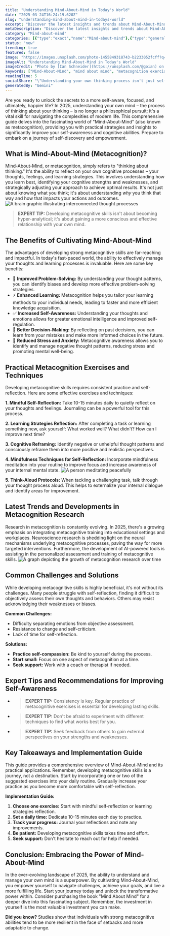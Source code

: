 ```yaml
---
title: "Understanding Mind-About-Mind in Today's World"
date: "2025-03-24T16:24:19.620Z"
slug: "understanding-mind-about-mind-in-todays-world"
excerpt: "Discover the latest insights and trends about Mind-About-Mind. This comprehensive guide covers everything you need to know about Mind-About-Mind in 2025."
metaDescription: "Discover the latest insights and trends about Mind-About-Mind. This comprehensive guide covers everything you need to know about Mind-About-Mind in 2025."
category: "Mind-about-mind"
categories: [{"type":"exact","name":"Mind-about-mind"},{"type":"general","name":"Cognitive Science"},{"type":"medium","name":"Metacognition"},{"type":"specific","name":"Cognitive Biases"},{"type":"niche","name":"Confirmation Bias"}]
status: "new"
trending: true
featured: false
image: "https://images.unsplash.com/photo-1455849318743-b2233052fcff?q=85&w=1200&fit=max&fm=webp&auto=compress"
imageAlt: "Understanding Mind-About-Mind in Today's World"
imageCredit: "Photo by [Ian Schneider](https://unsplash.com/@goian) on Unsplash"
keywords: ["Mind-About-Mind", "mind about mind", "metacognition exercises", "improve self awareness", "mindfulness techniques for self reflection", "buy mind about mind book", "mind about mind review", "self reflection techniques", "develop metacognitive skills", "increase self awareness exercises"]
readingTime: 5
socialShare: "\"Understanding your own thinking process isn't just self-improvement; it's unlocking your potential to solve problems, learn faster, and make better decisions.\""
generatedBy: "Gemini"
---
```




Are you ready to unlock the secrets to a more self-aware, focused, and ultimately, happier life?  In 2025, understanding your own mind – the process of thinking about your thinking – is no longer a philosophical pursuit; it's a vital skill for navigating the complexities of modern life.  This comprehensive guide delves into the fascinating world of "Mind-About-Mind" (also known as metacognition), providing you with practical strategies and insights to significantly improve your self-awareness and cognitive abilities.  Prepare to embark on a journey of self-discovery and empowerment.

## What is Mind-About-Mind (Metacognition)?

Mind-About-Mind, or metacognition, simply refers to "thinking about thinking." It's the ability to reflect on your own cognitive processes – your thoughts, feelings, and learning strategies.  This involves understanding how you learn best, identifying your cognitive strengths and weaknesses, and strategically adjusting your approach to achieve optimal results.  It's not just about knowing what you think; it's about understanding *why* you think that way and how that impacts your actions and outcomes. ![A brain graphic illustrating interconnected thought processes](https://images.unsplash.com/photo-1451187580459-43490279c0fa?q=85&w=1200&fit=max&fm=webp&auto=compress)

> **EXPERT TIP:**  Developing metacognitive skills isn't about becoming hyper-analytical; it's about gaining a more conscious and effective relationship with your own mind.

## The Benefits of Cultivating Mind-About-Mind

The advantages of developing strong metacognitive skills are far-reaching and impactful. In today's fast-paced world, the ability to effectively manage your thoughts and learning processes is invaluable.  Here are some key benefits:

* 🔑 **Improved Problem-Solving:** By understanding your thought patterns, you can identify biases and develop more effective problem-solving strategies.
* ⚡ **Enhanced Learning:** Metacognition helps you tailor your learning methods to your individual needs, leading to faster and more efficient knowledge acquisition.
* ✅ **Increased Self-Awareness:**  Understanding your thoughts and emotions allows for greater emotional intelligence and improved self-regulation.
* 🎯 **Better Decision-Making:**  By reflecting on past decisions, you can learn from your mistakes and make more informed choices in the future.
* 💪 **Reduced Stress and Anxiety:**  Metacognitive awareness allows you to identify and manage negative thought patterns, reducing stress and promoting mental well-being.

## Practical Metacognition Exercises and Techniques

Developing metacognitive skills requires consistent practice and self-reflection. Here are some effective exercises and techniques:

**1. Mindful Self-Reflection:**  Take 10-15 minutes daily to quietly reflect on your thoughts and feelings.  Journaling can be a powerful tool for this process.

**2. Learning Strategies Reflection:** After completing a task or learning something new, ask yourself: What worked well? What didn't? How can I improve next time?

**3. Cognitive Reframing:** Identify negative or unhelpful thought patterns and consciously reframe them into more positive and realistic perspectives.

**4. Mindfulness Techniques for Self-Reflection:** Incorporate mindfulness meditation into your routine to improve focus and increase awareness of your internal mental state. ![A person meditating peacefully](https://images.unsplash.com/photo-1484417894907-623942c8ee29?q=85&w=1200&fit=max&fm=webp&auto=compress)

**5.  Think-Aloud Protocols:**  When tackling a challenging task, talk through your thought process aloud. This helps to externalize your internal dialogue and identify areas for improvement.

## Latest Trends and Developments in Metacognition Research

Research in metacognition is constantly evolving.  In 2025, there's a growing emphasis on integrating metacognitive training into educational settings and workplaces.  Neuroscience research is shedding light on the neural mechanisms underlying metacognitive processes, paving the way for more targeted interventions.  Furthermore, the development of AI-powered tools is assisting in the personalized assessment and training of metacognitive skills. ![A graph depicting the growth of metacognition research over time](https://images.unsplash.com/photo-1517976487492-5750f3195933?q=85&w=1200&fit=max&fm=webp&auto=compress)

## Common Challenges and Solutions

While developing metacognitive skills is highly beneficial, it's not without its challenges.  Many people struggle with self-reflection, finding it difficult to objectively assess their own thoughts and behaviors. Others may resist acknowledging their weaknesses or biases.

**Common Challenges:**

* Difficulty separating emotions from objective assessment.
* Resistance to change and self-criticism.
* Lack of time for self-reflection.

**Solutions:**

* **Practice self-compassion:**  Be kind to yourself during the process.
* **Start small:**  Focus on one aspect of metacognition at a time.
* **Seek support:**  Work with a coach or therapist if needed.

## Expert Tips and Recommendations for Improving Self-Awareness

* > **EXPERT TIP:**  Consistency is key.  Regular practice of metacognitive exercises is essential for developing lasting skills.
* > **EXPERT TIP:**  Don't be afraid to experiment with different techniques to find what works best for you.
* > **EXPERT TIP:**  Seek feedback from others to gain external perspectives on your strengths and weaknesses.

##  Key Takeaways and Implementation Guide

This guide provides a comprehensive overview of Mind-About-Mind and its practical applications.  Remember, developing metacognitive skills is a journey, not a destination.  Start by incorporating one or two of the suggested exercises into your daily routine.  Gradually increase your practice as you become more comfortable with self-reflection.

**Implementation Guide:**

1. **Choose one exercise:** Start with mindful self-reflection or learning strategies reflection.
2. **Set a daily time:** Dedicate 10-15 minutes each day to practice.
3. **Track your progress:**  Journal your reflections and note any improvements.
4. **Be patient:**  Developing metacognitive skills takes time and effort.
5. **Seek support:** Don't hesitate to reach out for help if needed.

## Conclusion: Embracing the Power of Mind-About-Mind

In the ever-evolving landscape of 2025, the ability to understand and manage your own mind is a superpower. By cultivating Mind-About-Mind, you empower yourself to navigate challenges, achieve your goals, and live a more fulfilling life.  Start your journey today and unlock the transformative power within.  Consider purchasing the book "Mind About Mind" for a deeper dive into this fascinating subject.   Remember, the investment in yourself is the most valuable investment you can make.

**Did you know?** Studies show that individuals with strong metacognitive abilities tend to be more resilient in the face of setbacks and more adaptable to change.
